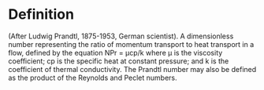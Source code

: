 # Definition

(After Ludwig Prandtl, 1875-1953, German scientist). A dimensionless
number representing the ratio of momentum transport to heat transport in
a flow, defined by the equation NPr = μcp/k where μ is the viscosity
coefficient; cp is the specific heat at constant pressure; and k is the
coefficient of thermal conductivity. The Prandtl number may also be
defined as the product of the Reynolds and Peclet numbers.
